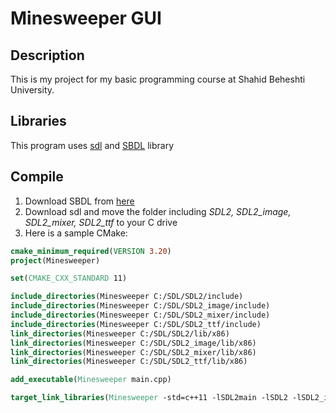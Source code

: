 # Minesweeper GUI

## Description

This is my project for my basic programming course at Shahid Beheshti University.

## Libraries

This program uses [sdl](https://github.com/libsdl-org/SDL) and [SBDL](https://github.com/SBU-CE/SBDL) library

## Compile

1. Download SBDL from [here](https://github.com/SBU-CE/SBDL)
2. Download sdl and move the folder including *SDL2, SDL2_image, SDL2_mixer, SDL2_ttf* to your C drive
3. Here is a sample CMake:

```CMake
cmake_minimum_required(VERSION 3.20)
project(Minesweeper)

set(CMAKE_CXX_STANDARD 11)

include_directories(Minesweeper C:/SDL/SDL2/include)
include_directories(Minesweeper C:/SDL/SDL2_image/include)
include_directories(Minesweeper C:/SDL/SDL2_mixer/include)
include_directories(Minesweeper C:/SDL/SDL2_ttf/include)
link_directories(Minesweeper C:/SDL/SDL2/lib/x86)
link_directories(Minesweeper C:/SDL/SDL2_image/lib/x86)
link_directories(Minesweeper C:/SDL/SDL2_mixer/lib/x86)
link_directories(Minesweeper C:/SDL/SDL2_ttf/lib/x86)

add_executable(Minesweeper main.cpp)

target_link_libraries(Minesweeper -std=c++11 -lSDL2main -lSDL2 -lSDL2_image -lSDL2_mixer -lSDL2_ttf)
```